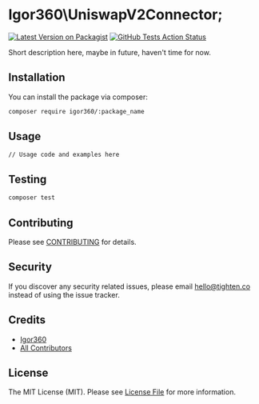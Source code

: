 #  Igor360\UniswapV2Connector;


[![Latest Version on Packagist](https://img.shields.io/packagist/v/tightenco/:package_name.svg?style=flat-square)](https://packagist.org/packages/tightenco/:package_name)
[![GitHub Tests Action Status](https://img.shields.io/github/workflow/status/tighten/:package_name/run-tests?label=tests)](https://github.com/tighten/:package_name/actions?query=workflow%3Arun-tests+branch%3Amain)


Short description here, maybe in future, haven't time for now.

## Installation

You can install the package via composer:

```bash
composer require igor360/:package_name
```

## Usage

```
// Usage code and examples here
```

## Testing

```bash
composer test
```

## Contributing

Please see [CONTRIBUTING](CONTRIBUTING.md) for details.

## Security

If you discover any security related issues, please email hello@tighten.co instead of using the issue tracker.

## Credits

- [Igor360](https://github.com/Igor360)
- [All Contributors](../../contributors)

## License

The MIT License (MIT). Please see [License File](LICENSE.md) for more information.
